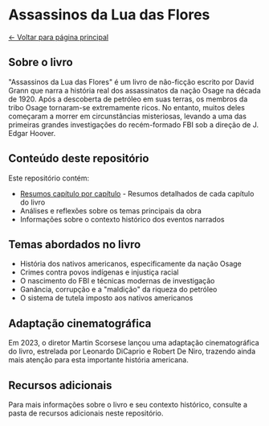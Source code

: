 # Assassinos da Lua das Flores

[← Voltar para página principal](../../README.md)

## Sobre o livro

"Assassinos da Lua das Flores" é um livro de não-ficção escrito por David Grann que narra a história real dos assassinatos da nação Osage na década de 1920. Após a descoberta de petróleo em suas terras, os membros da tribo Osage tornaram-se extremamente ricos. No entanto, muitos deles começaram a morrer em circunstâncias misteriosas, levando a uma das primeiras grandes investigações do recém-formado FBI sob a direção de J. Edgar Hoover.

## Conteúdo deste repositório

Este repositório contém:

- [Resumos capítulo por capítulo](resumos/README.md) - Resumos detalhados de cada capítulo do livro
- Análises e reflexões sobre os temas principais da obra
- Informações sobre o contexto histórico dos eventos narrados

## Temas abordados no livro

- História dos nativos americanos, especificamente da nação Osage
- Crimes contra povos indígenas e injustiça racial
- O nascimento do FBI e técnicas modernas de investigação
- Ganância, corrupção e a "maldição" da riqueza do petróleo
- O sistema de tutela imposto aos nativos americanos

## Adaptação cinematográfica

Em 2023, o diretor Martin Scorsese lançou uma adaptação cinematográfica do livro, estrelada por Leonardo DiCaprio e Robert De Niro, trazendo ainda mais atenção para esta importante história americana.

## Recursos adicionais

Para mais informações sobre o livro e seu contexto histórico, consulte a pasta de recursos adicionais neste repositório.

